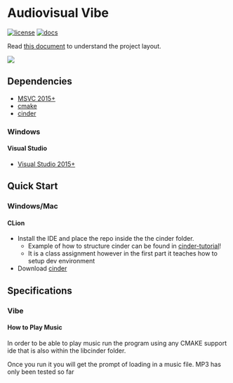 # Audiovisual Vibe

[![license](https://img.shields.io/badge/license-MIT-green)](LICENSE)
[![docs](https://img.shields.io/badge/docs-yes-brightgreen)](docs/README.md)

Read [this document](https://cliutils.gitlab.io/modern-cmake/chapters/basics/structure.html) to understand the project
layout.

![](visual.gif)

## Dependencies

- [MSVC 2015+][visual-studio]
- [cmake]
- [cinder]

### Windows

#### Visual Studio

- [Visual Studio 2015+](https://visualstudio.microsoft.com/)

## Quick Start

### Windows/Mac

#### CLion

- Install the IDE and place the repo inside the the cinder folder.
    - Example of how to structure cinder can be found in [cinder-tutorial]!
    - It is a class assignment however in the first part it teaches how to setup dev environment
- Download [cinder]

## Specifications

### Vibe

#### How to Play Music
In order to be able to play music run the program using any CMAKE support ide that is also within the libcinder folder.

Once you run it you will get the prompt of loading in a music file. MP3 has only been tested so far


[visual-studio]: https://www.visualstudio.com/
[gcc]: https://gcc.gnu.org/
[cmake]: https://cmake.org/
[cinder]: https://libcinder.org/
[cinder-tutorial]: https://courses.grainger.illinois.edu/cs126/sp2020/assignments/snake/
